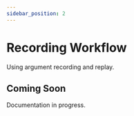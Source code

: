 ```yaml
---
sidebar_position: 2
---
```


# Recording Workflow

Using argument recording and replay.

## Coming Soon

Documentation in progress.
